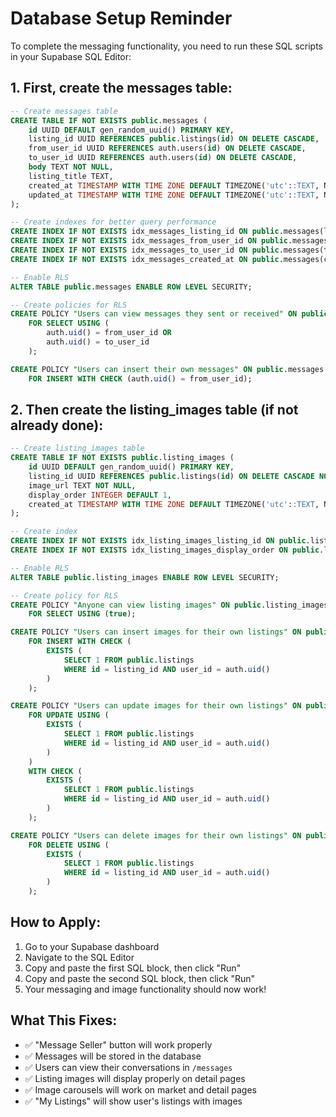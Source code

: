 # Database Setup Reminder

To complete the messaging functionality, you need to run these SQL scripts in your Supabase SQL Editor:

## 1. First, create the messages table:
```sql
-- Create messages table
CREATE TABLE IF NOT EXISTS public.messages (
    id UUID DEFAULT gen_random_uuid() PRIMARY KEY,
    listing_id UUID REFERENCES public.listings(id) ON DELETE CASCADE,
    from_user_id UUID REFERENCES auth.users(id) ON DELETE CASCADE,
    to_user_id UUID REFERENCES auth.users(id) ON DELETE CASCADE,
    body TEXT NOT NULL,
    listing_title TEXT,
    created_at TIMESTAMP WITH TIME ZONE DEFAULT TIMEZONE('utc'::TEXT, NOW()) NOT NULL,
    updated_at TIMESTAMP WITH TIME ZONE DEFAULT TIMEZONE('utc'::TEXT, NOW()) NOT NULL
);

-- Create indexes for better query performance
CREATE INDEX IF NOT EXISTS idx_messages_listing_id ON public.messages(listing_id);
CREATE INDEX IF NOT EXISTS idx_messages_from_user_id ON public.messages(from_user_id);
CREATE INDEX IF NOT EXISTS idx_messages_to_user_id ON public.messages(to_user_id);
CREATE INDEX IF NOT EXISTS idx_messages_created_at ON public.messages(created_at DESC);

-- Enable RLS
ALTER TABLE public.messages ENABLE ROW LEVEL SECURITY;

-- Create policies for RLS
CREATE POLICY "Users can view messages they sent or received" ON public.messages
    FOR SELECT USING (
        auth.uid() = from_user_id OR 
        auth.uid() = to_user_id
    );

CREATE POLICY "Users can insert their own messages" ON public.messages
    FOR INSERT WITH CHECK (auth.uid() = from_user_id);
```

## 2. Then create the listing_images table (if not already done):
```sql
-- Create listing_images table
CREATE TABLE IF NOT EXISTS public.listing_images (
    id UUID DEFAULT gen_random_uuid() PRIMARY KEY,
    listing_id UUID REFERENCES public.listings(id) ON DELETE CASCADE NOT NULL,
    image_url TEXT NOT NULL,
    display_order INTEGER DEFAULT 1,
    created_at TIMESTAMP WITH TIME ZONE DEFAULT TIMEZONE('utc'::TEXT, NOW()) NOT NULL
);

-- Create index
CREATE INDEX IF NOT EXISTS idx_listing_images_listing_id ON public.listing_images(listing_id);
CREATE INDEX IF NOT EXISTS idx_listing_images_display_order ON public.listing_images(listing_id, display_order);

-- Enable RLS
ALTER TABLE public.listing_images ENABLE ROW LEVEL SECURITY;

-- Create policy for RLS
CREATE POLICY "Anyone can view listing images" ON public.listing_images
    FOR SELECT USING (true);

CREATE POLICY "Users can insert images for their own listings" ON public.listing_images
    FOR INSERT WITH CHECK (
        EXISTS (
            SELECT 1 FROM public.listings 
            WHERE id = listing_id AND user_id = auth.uid()
        )
    );

CREATE POLICY "Users can update images for their own listings" ON public.listing_images
    FOR UPDATE USING (
        EXISTS (
            SELECT 1 FROM public.listings 
            WHERE id = listing_id AND user_id = auth.uid()
        )
    )
    WITH CHECK (
        EXISTS (
            SELECT 1 FROM public.listings 
            WHERE id = listing_id AND user_id = auth.uid()
        )
    );

CREATE POLICY "Users can delete images for their own listings" ON public.listing_images
    FOR DELETE USING (
        EXISTS (
            SELECT 1 FROM public.listings 
            WHERE id = listing_id AND user_id = auth.uid()
        )
    );
```

## How to Apply:
1. Go to your Supabase dashboard
2. Navigate to the SQL Editor
3. Copy and paste the first SQL block, then click "Run"
4. Copy and paste the second SQL block, then click "Run"
5. Your messaging and image functionality should now work!

## What This Fixes:
- ✅ "Message Seller" button will work properly
- ✅ Messages will be stored in the database
- ✅ Users can view their conversations in `/messages`
- ✅ Listing images will display properly on detail pages
- ✅ Image carousels will work on market and detail pages
- ✅ "My Listings" will show user's listings with images

